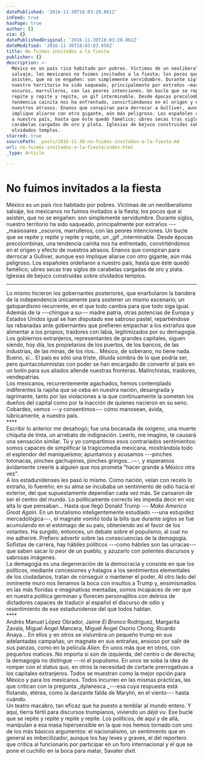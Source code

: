 ```yaml
---
datePublished: '2016-11-30T18:03:28.061Z'
inFeed: true
hasPage: true
author: []
via: {}
datePublishedOriginal: '2016-11-30T18:03:28.061Z'
dateModified: '2016-11-30T18:03:03.956Z'
title: No fuimos invitados a la fiesta
publisher: {}
description: >-
  México es un país rico habitado por pobres. Víctimas de un neoliberalismo
  salvaje, los mexicanos no fuimos invitados a la fiesta; los pocos que sí
  asisten, que no se engañen: son simplemente servidumbre. Durante siglos,
  nuestro territorio ha sido saqueado, principalmente por extraños —masiosares
  oscuros, marrulleros, con las peores intenciones. Un bucle que se repite y
  repite y repite y repite, un gif interminable. Desde épocas precolombinas, una
  tendencia cainita nos ha enfrentado, convirtiéndonos en el origen y efecto de
  nuestros atrasos. Enanos que conspiran para derrocar a Gulliver, aunque eso
  implique aliarse con otro gigante, aún más peligroso. Los españoles ordeñaron
  a nuestro país, hasta que éste quedó famélico; ubres secas tras siglos de
  carabelas cargadas de oro y plata. Iglesias de bejuco construidas sobre
  olvidados templos. 
starred: true
sourcePath: _posts/2016-11-30-no-fuimos-invitados-a-la-fiesta.md
url: no-fuimos-invitados-a-la-fiesta/index.html
_type: Article

---
```

# No fuimos invitados a la fiesta

México es un país rico habitado por pobres. Víctimas de un neoliberalismo salvaje, los mexicanos no fuimos invitados a la fiesta; los pocos que sí asisten, que no se engañen: son simplemente servidumbre. Durante siglos, nuestro territorio ha sido saqueado, principalmente por extraños ---_masiosares _oscuros, marrulleros, con las peores intenciones. Un bucle que se repite y repite y repite y repite, un _gif _interminable. Desde épocas precolombinas, una tendencia cainita nos ha enfrentado, convirtiéndonos en el origen y efecto de nuestros atrasos. Enanos que conspiran para derrocar a Gulliver, aunque eso implique aliarse con otro gigante, aún más peligroso. Los españoles ordeñaron a nuestro país, hasta que éste quedó famélico; ubres secas tras siglos de carabelas cargadas de oro y plata. Iglesias de bejuco construidas sobre olvidados templos. 

---

Lo mismo hicieron los gobernantes posteriores, que enarbolaron la bandera de la independencia únicamente para sostener un mismo escenario; un gatopardismo recurrente, en el que todo cambia para que todo siga igual. Además de la ---chingue a su--- madre patria, otras potencias de Europa y Estados Unidos igual se han disputado ese sabroso pastel, repartiéndose las rebanadas ante gobernantes que prefieren empachar a los extraños que alimentar a los propios; traidores con labia, legitimizados por su demagogia. Los gobiernos extranjeros, representantes de grandes capitales, siguen siendo, hoy día, los propietarios de los puertos, de los bancos, de las industrias, de las minas, de los ríos... México, de soberano, no tiene nada. Bueno, sí... El país es sólo una triste, diluida sombra de lo que podría ser, pero quintacolumnistas con poder se han encargado de convertir al país en un botín para sus aliados allende nuestras fronteras. Malinchistas, traidores, vendepatrias.  
Los mexicanos, recurrentemente agachados, hemos contemplado indiferentes la rapiña que se ceba en nuestra nación, desangrada y lagrimante, tanto por las violaciones a la que continuamente la someten los dueños del capital como por la inacción de quienes nacieron en su seno. Cobardes, vemos ---y consentimos--- cómo manosean, ávida, lúbricamente, a nuestro país.   
\*\*\*\*  
Escribir lo anterior me desahogó; fue una bocanada de oxígeno, una muerte chiquita de tinta, un arrebato de indignación. Leerlo, me imagino, te causará una sensación similar. Tú y yo compartimos esos contrariados sentimientos: somos capaces de simplificar la tragicomedia mexicana, mostrándola todo el esplendor del maniqueísmo; apuntamos y acusamos ---pinches totonacas, pinches gachupines, pinches gringos...---, y esperamos ávidamente creerle a alguien que nos prometa "hacer grande a México otra vez".   
A los estadunidenses les pasó lo mismo. Como nación, veían con recelo lo extraño, lo fuereño; en su alma se incubaba un sentimiento de odio hacia el exterior, del que supuestamente dependían cada vez más. Se cansaron de ser el centro del mundo. Lo políticamente correcto les impedía decir en voz alta lo que pensaban... Hasta que llegó Donald Trump --- _Make America Great Again_. En un brutalismo inteligentemente estudiado ---una estupidez mercadológica---, el magnate vomitó toda la bilis que durante siglos se fue acumulando en el estómago de su país, obteniendo así el favor de los votantes. Ha surgido, entonces, un debate sobre el populismo, al cual no me adheriré. Prefiero advertir sobre las consecuencias de la demagogia. Sofistas de carrera, hay hábiles políticos ---como hábiles son las urracas--- que saben sacar lo peor de un pueblo, y azuzarlo con potentes discursos y sabrosas imágenes.   
La demagogia es una degeneración de la democracia y consiste en que los políticos, mediante concesiones y halagos a los sentimientos elementales de los ciudadanos, tratan de conseguir o mantener el poder. Al otro lado del inminente muro nos llenamos la boca con insultos a Trump y, ensimismados en las más floridas e imaginativas mentadas, somos incapaces de ver que en nuestra política germinan y florecen personajillos con delirios de dictadores capaces de traducir al español el discurso de odio y resentimiento de ese estadunidense del que todos hablan.  
\*\*\*\*  
Andrés Manuel López Obrador, Jaime _El Bronco_ Rodríguez, Margarita Zavala, Miguel Ángel Mancera, Miguel Ángel Osorio Chong, Ricardo Anaya... En ellos y en otros se vislumbra un pequeño trump en sus adelantadas campañas; un magnate en sus entrañas, ansioso por salir de sus panzas, como en la película _Alien_. En unos más que en otros, con pequeños matices. No importa si son de izquierda, del centro o de derecha; la demagogia no distingue ---ni el populismo. En unos se soba la idea de romper con el status quo, en otros la necesidad de cortarle prerrogativas a los capitales extranjeros. Todos se muestran como la mejor opción para México y para los mexicanos. Todos incurren en las mismas prácticas, las que critican con la pregunta _dylanesca _---esa cuya respuesta está flotando, etérea, como la danzante falda de Marylin, en el viento--- hasta cuándo.  
Un teatro macabro, tan eficaz que ha puesto a temblar al mundo entero. Y aquí, tierra fértil para discursos trumpianos, viviendo un _déjà vu_. Ese bucle que se repite y repite y repite y repite. Los políticos, de aquí y de allá, manipulan a esa masa hipersensible en la que nos hemos tornado con uno de los más básicos argumentos: el nacionalismo, un sentimiento que en general es imbecilizador, aunque los hay leves y graves, el del reportero que critica al funcionario por participar en un foro internacional y el que se pone el cuchillo en la boca para matar, Savater _dixit_.